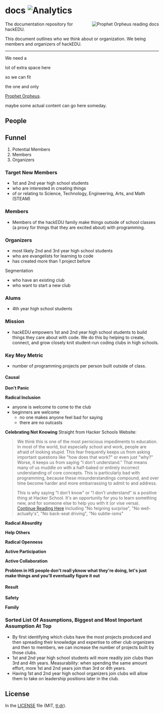 # docs ![Analytics](https://ga-beacon.appspot.com/UA-47724303-2/docs/readme?pixel)

<img src="https://raw.githubusercontent.com/hackedu/dinosaurs/master/smart_dinosaur_docs.png" alt="Prophet Orpheus reading docs" align="right" />

The documentation repository for hackEDU.

This document outlines who we think about or organization. We being members and
organizers of hackEDU.

---

We need a

lot of extra space here

so we can fit

the one and only

[Prophet Orpheus](https://github.com/hackedu/dinosaurs).

maybe some actual content can go here someday.

## People

## Funnel

1. Potential Members
2. Members
3. Organizers

### Target New Members

* 1st and 2nd year high school students
* who are interested in creating things
* of or relating to Science, Technology, Engineering, Arts, and Math (STEAM)

### Members

* Members of the hackEDU family make things outside of school classes (a proxy
  for things that they are excited about) with programming.

### Organizers

* most likely 2nd and 3rd year high school students 
* who are evangelists for learning to code
* has created more than 1 project before

Segmentation

* who have an existing club
* who want to start a new club

### Alums

* 4th year high school students

### Mission

* hackEDU empowers 1st and 2nd year high school students to build things they
  care about with code. We do this by helping to create, connect, and grow
  closely knit student-run coding clubs in high schools.

### Key Mey Metric

* number of programming projects per person built outside of class.

#### Causal

**Don't Panic**

**Radical Inclusion**
* anyone is welcome to come to the club
* beginners are welcome
	* no one makes anyone feel bad for saying
	* there are no outcasts 	
	
**Celebrating Not Knowing**
Straight from Hacker Schools Website:

> We think this is one of the most pernicious impediments to education. In most
> of the world, but especially school and work, people are afraid of looking
> stupid. This fear frequently keeps us from asking important questions like
> "how does that work?" or even just "why?" Worse, it keeps us from saying "I
> don't understand." That means many of us muddle on with a half-baked or
> entirely incorrect understanding of core concepts. This is particularly bad
> with programming, because these misunderstandings compound, and over time
> become harder and more embarrassing to admit to and address.
> 
> This is why saying "I don't know" or "I don't understand" is a positive thing
> at Hacker School. It's an opportunity for you to learn something new, and for
> someone else to help you with it (or vise versa).
> [Continue Reading
> Here](https://www.hackerschool.com/manual#sub-sec-social-rules) Including "No
> feigning surprise", "No well-actually's", "No back-seat driving", "No
> subtle-isms"


**Radical Absurdity**

**Help Others**

**Radical Openness**

**Active Participation**

**Active Collaboration**

**Problem in HS people don't reall yknow what they're doing, let's just make
things and you'll eventually figure it out**

#### Result

**Safety**

**Family**

### Sorted List Of Assumptions, Biggest and Most Important Assumption At Top

* By first identifying which clubs have the most projects produced and then
  spreading their knowledge and expertise to other club organizers and then to
  members, we can increase the number of projects built by those clubs.
* 1st and 2nd year high school students will more readily join clubs than 3rd
  and 4th years. Measurability: when spending the same amount effort, more 1st
  and 2nd years join than 3rd or 4th years.
* Having 1st and 2nd year high school organizers join clubs will allow them to
  take on leadership positions later in the club. 

## License

In the [LICENSE](LICENSE) file
(MIT, [tl;dr](https://tldrlegal.com/license/mit-license)).
